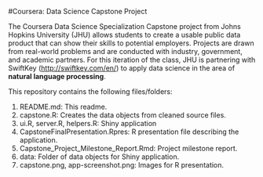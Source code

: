 #Coursera: Data Science Capstone Project

The Coursera Data Science Specialization Capstone project from Johns Hopkins University (JHU) allows students to create a usable public data product that can show their skills to potential 
employers. Projects are drawn from real-world problems and are conducted with industry, government, and academic partners. For this iteration of the class, JHU is partnering with SwiftKey (http://swiftkey.com/en/) to apply data science in the area of **natural language processing**.

This repository contains the following files/folders:

1. README.md: This readme.
2. capstone.R: Creates the data objects from cleaned source files.
3. ui.R, server.R, helpers.R: Shiny application
4. CapstoneFinalPresentation.Rpres: R presentation file describing the application.
5. Capstone_Project_Milestone_Report.Rmd: Project milestone report.
6. data: Folder of data objects for Shiny application.
7. capstone.png, app-screenshot.png: Images for R presentation.
